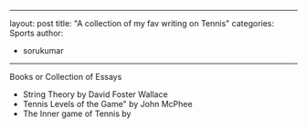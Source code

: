 
---
layout: post
title: "A collection of my fav writing on Tennis"
categories: Sports
author:
- sorukumar
---

Books or Collection of Essays

 - String Theory by David Foster Wallace 
 - Tennis Levels of the Game" by John McPhee 
 - The Inner game of Tennis by 

<!--stackedit_data:
eyJoaXN0b3J5IjpbLTE2OTk3MDE0ODMsLTE4MjQ1MTE1LC05OD
c0NTA5MTIsLTE0MzU0MzMwODEsNzMwOTk4MTE2XX0=
-->